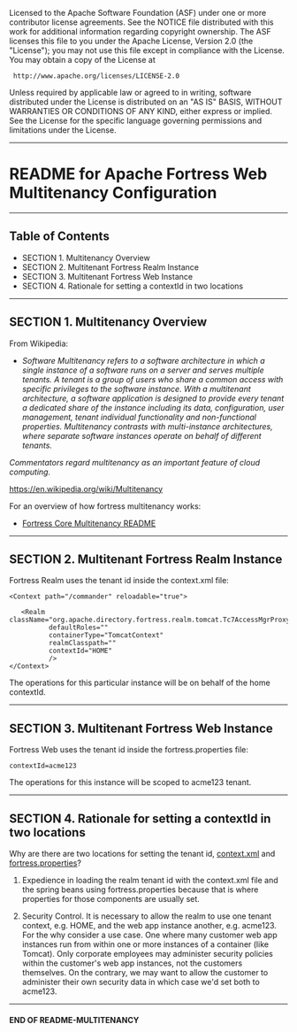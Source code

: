    Licensed to the Apache Software Foundation (ASF) under one
   or more contributor license agreements.  See the NOTICE file
   distributed with this work for additional information
   regarding copyright ownership.  The ASF licenses this file
   to you under the Apache License, Version 2.0 (the
   "License"); you may not use this file except in compliance
   with the License.  You may obtain a copy of the License at

     http://www.apache.org/licenses/LICENSE-2.0

   Unless required by applicable law or agreed to in writing,
   software distributed under the License is distributed on an
   "AS IS" BASIS, WITHOUT WARRANTIES OR CONDITIONS OF ANY
   KIND, either express or implied.  See the License for the
   specific language governing permissions and limitations
   under the License.

-------------------------------------------------------------------------------
# README for Apache Fortress Web Multitenancy Configuration

-------------------------------------------------------------------------------
## Table of Contents

 * SECTION 1. Multitenancy Overview
 * SECTION 2. Multitenant Fortress Realm Instance
 * SECTION 3. Multitenant Fortress Web Instance
 * SECTION 4. Rationale for setting a contextId in two locations

-------------------------------------------------------------------------------
## SECTION 1.  Multitenancy Overview

From Wikipedia:
* *Software Multitenancy refers to a software architecture in which a single instance of a software runs on a server and serves multiple tenants. A tenant is a group of users who share a common access with specific privileges to the software instance. With a multitenant architecture, a software application is designed to provide every tenant a dedicated share of the instance including its data, configuration, user management, tenant individual functionality and non-functional properties. Multitenancy contrasts with multi-instance architectures, where separate software instances operate on behalf of different tenants.*

 *Commentators regard multitenancy as an important feature of cloud computing.*

 https://en.wikipedia.org/wiki/Multitenancy

For an overview of how fortress multitenancy works:
 * [Fortress Core Multitenancy README](https://github.com/apache/directory-fortress-core/blob/master/README-MULTITENANCY.md)

-------------------------------------------------------------------------------
## SECTION 2.  Multitenant Fortress Realm Instance

Fortress Realm uses the tenant id inside the context.xml file:

 ```
 <Context path="/commander" reloadable="true">

    <Realm className="org.apache.directory.fortress.realm.tomcat.Tc7AccessMgrProxy"
           defaultRoles=""
           containerType="TomcatContext"
           realmClasspath=""
           contextId="HOME"
           />
 </Context>
 ```

 The operations for this particular instance will be on behalf of the home contextId.

-------------------------------------------------------------------------------
## SECTION 3.  Multitenant Fortress Web Instance

Fortress Web uses the tenant id inside the fortress.properties file:

 ```
 contextId=acme123
 ```

 The operations for this instance will be scoped to acme123 tenant.

___________________________________________________________________________________
## SECTION 4.  Rationale for setting a contextId in two locations

Why are there are two locations for setting the tenant id, [context.xml](https://github.com/apache/directory-fortress-commander/blob/master/src/main/resources/META-INF/context.xml) and [fortress.properties](https://github.com/apache/directory-fortress-commander/blob/master/src/main/resources/fortress.properties.example)?

1. Expedience in loading the realm tenant id with the context.xml file and the spring beans using fortress.properties because that is where properties for those components are usually set.

2. Security Control.  It is necessary to allow the realm to use one tenant context, e.g. HOME, and the web app instance another, e.g. acme123.  For the why consider a use case.  One where many customer web app instances run from within one or more instances of a container (like Tomcat).
 Only corporate employees may administer security policies within the customer's web app instances, not the customers themselves.  On the contrary, we may want to allow the customer to administer their own security data in which case we'd set both to acme123.

___________________________________________________________________________________
#### END OF README-MULTITENANCY
